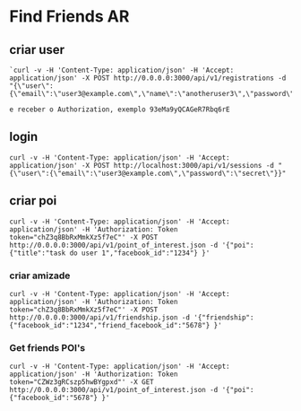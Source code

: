 Find Friends AR
==================


## criar user ##
	`curl -v -H 'Content-Type: application/json' -H 'Accept: application/json' -X POST http://0.0.0.0:3000/api/v1/registrations -d "{\"user\":{\"email\":\"user3@example.com\",\"name\":\"anotheruser3\",\"password\":\"secret\",\"password_confirmation\":\"secret\",\"facebook_id\":\"1234\"}}"`

	e receber o Authorization, exemplo 93eMa9yQCAGeR7Rbq6rE 
## login ##
	curl -v -H 'Content-Type: application/json' -H 'Accept: application/json' -X POST http://localhost:3000/api/v1/sessions -d "{\"user\":{\"email\":\"user3@example.com\",\"password\":\"secret\"}}"
	
## criar poi ##
	curl -v -H 'Content-Type: application/json' -H 'Accept: application/json' -H 'Authorization: Token token="chZ3q8BbRxMmkXz5f7eC"' -X POST http://0.0.0.0:3000/api/v1/point_of_interest.json -d '{"poi":{"title":"task do user 1","facebook_id":"1234"} }'

### criar amizade ###
	curl -v -H 'Content-Type: application/json' -H 'Accept: application/json' -H 'Authorization: Token token="chZ3q8BbRxMmkXz5f7eC"' -X POST http://0.0.0.0:3000/api/v1/friendship.json -d '{"friendship":{"facebook_id":"1234","friend_facebook_id":"5678"} }'

### Get friends POI's ###
	curl -v -H 'Content-Type: application/json' -H 'Accept: application/json' -H 'Authorization: Token token="CZWz3gRCszp5hwBYgpxd"' -X GET http://0.0.0.0:3000/api/v1/point_of_interest.json -d '{"poi":{"facebook_id":"5678"} }'
